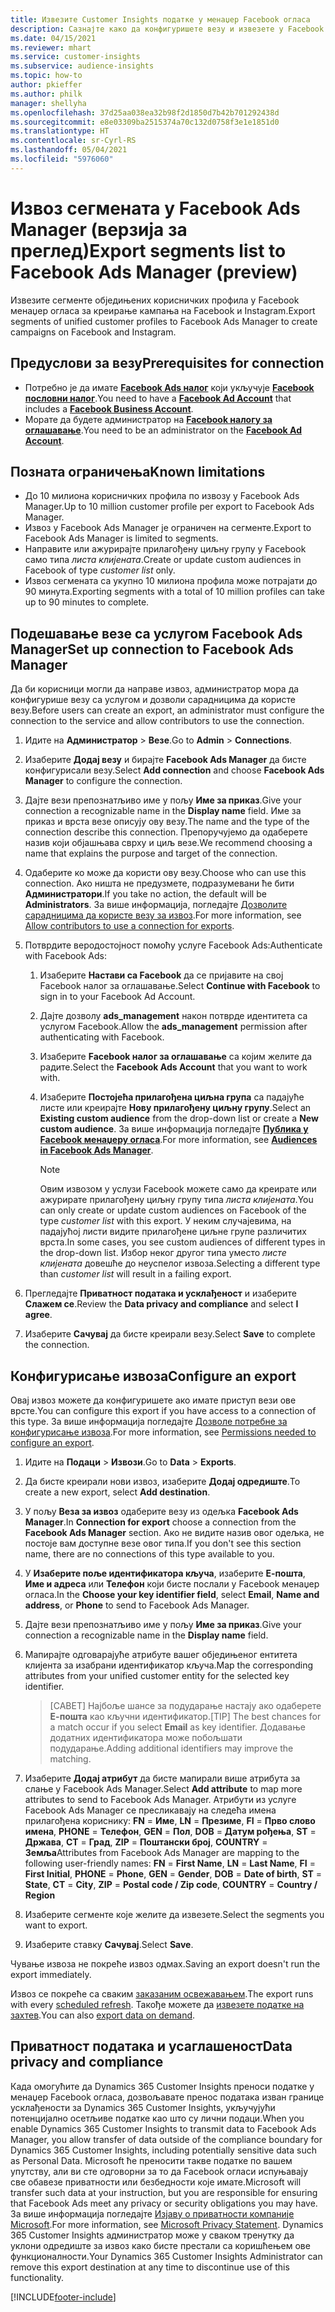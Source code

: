 ```yaml
---
title: Извезите Customer Insights податке у менаџер Facebook огласа
description: Сазнајте како да конфигуришете везу и извезете у Facebook Ads Manager.
ms.date: 04/15/2021
ms.reviewer: mhart
ms.service: customer-insights
ms.subservice: audience-insights
ms.topic: how-to
author: pkieffer
ms.author: philk
manager: shellyha
ms.openlocfilehash: 37d25aa038ea32b98f2d1850d7b42b701292438d
ms.sourcegitcommit: e8e03309ba2515374a70c132d0758f3e1e1851d0
ms.translationtype: HT
ms.contentlocale: sr-Cyrl-RS
ms.lasthandoff: 05/04/2021
ms.locfileid: "5976060"
---
```

# <a name="export-segments-list-to-facebook-ads-manager-preview"></a><span data-ttu-id="09cca-103">Извоз сегмената у Facebook Ads Manager (верзија за преглед)</span><span class="sxs-lookup"><span data-stu-id="09cca-103">Export segments list to Facebook Ads Manager (preview)</span></span>

<span data-ttu-id="09cca-104">Извезите сегменте обједињених корисничких профила у Facebook менаџер огласа за креирање кампања на Facebook и Instagram.</span><span class="sxs-lookup"><span data-stu-id="09cca-104">Export segments of unified customer profiles to Facebook Ads Manager to create campaigns on Facebook and Instagram.</span></span>

## <a name="prerequisites-for-connection"></a><span data-ttu-id="09cca-105">Предуслови за везу</span><span class="sxs-lookup"><span data-stu-id="09cca-105">Prerequisites for connection</span></span>

- <span data-ttu-id="09cca-106">Потребно је да имате [**Facebook Ads налог**](https://www.facebook.com/business/learn/lessons/step-by-step-ads-manager-account) који укључује [**Facebook пословни налог**](https://business.facebook.com/).</span><span class="sxs-lookup"><span data-stu-id="09cca-106">You need to have a [**Facebook Ad Account**](https://www.facebook.com/business/learn/lessons/step-by-step-ads-manager-account) that includes a [**Facebook Business Account**](https://business.facebook.com/).</span></span>
- <span data-ttu-id="09cca-107">Морате да будете администратор на [**Facebook налогу за оглашавање**](https://www.facebook.com/business/learn/lessons/step-by-step-ads-manager-account).</span><span class="sxs-lookup"><span data-stu-id="09cca-107">You need to be an administrator on the [**Facebook Ad Account**](https://www.facebook.com/business/learn/lessons/step-by-step-ads-manager-account).</span></span>

## <a name="known-limitations"></a><span data-ttu-id="09cca-108">Позната ограничења</span><span class="sxs-lookup"><span data-stu-id="09cca-108">Known limitations</span></span>

- <span data-ttu-id="09cca-109">До 10 милиона корисничких профила по извозу у Facebook Ads Manager.</span><span class="sxs-lookup"><span data-stu-id="09cca-109">Up to 10 million customer profile per export to Facebook Ads Manager.</span></span>
- <span data-ttu-id="09cca-110">Извоз у Facebook Ads Manager је ограничен на сегменте.</span><span class="sxs-lookup"><span data-stu-id="09cca-110">Export to Facebook Ads Manager is limited to segments.</span></span>
- <span data-ttu-id="09cca-111">Направите или ажурирајте прилагођену циљну групу у Facebook само типа *листа клијената*.</span><span class="sxs-lookup"><span data-stu-id="09cca-111">Create or update custom audiences in Facebook of type *customer list* only.</span></span>
- <span data-ttu-id="09cca-112">Извоз сегмената са укупно 10 милиона профила може потрајати до 90 минута.</span><span class="sxs-lookup"><span data-stu-id="09cca-112">Exporting segments with a total of 10 million profiles can take up to 90 minutes to complete.</span></span>

## <a name="set-up-connection-to-facebook-ads-manager"></a><span data-ttu-id="09cca-113">Подешавање везе са услугом Facebook Ads Manager</span><span class="sxs-lookup"><span data-stu-id="09cca-113">Set up connection to Facebook Ads Manager</span></span>

<span data-ttu-id="09cca-114">Да би корисници могли да направе извоз, администратор мора да конфигурише везу са услугом и дозволи сарадницима да користе везу.</span><span class="sxs-lookup"><span data-stu-id="09cca-114">Before users can create an export, an administrator must configure the connection to the service and allow contributors to use the connection.</span></span>

1. <span data-ttu-id="09cca-115">Идите на **Администратор** > **Везе**.</span><span class="sxs-lookup"><span data-stu-id="09cca-115">Go to **Admin** > **Connections**.</span></span>

1. <span data-ttu-id="09cca-116">Изаберите **Додај везу** и бирајте **Facebook Ads Manager** да бисте конфигурисали везу.</span><span class="sxs-lookup"><span data-stu-id="09cca-116">Select **Add connection** and choose **Facebook Ads Manager** to configure the connection.</span></span>

1. <span data-ttu-id="09cca-117">Дајте вези препознатљиво име у пољу **Име за приказ**.</span><span class="sxs-lookup"><span data-stu-id="09cca-117">Give your connection a recognizable name in the **Display name** field.</span></span> <span data-ttu-id="09cca-118">Име за приказ и врста везе описују ову везу.</span><span class="sxs-lookup"><span data-stu-id="09cca-118">The name and the type of the connection describe this connection.</span></span> <span data-ttu-id="09cca-119">Препоручујемо да одаберете назив који објашњава сврху и циљ везе.</span><span class="sxs-lookup"><span data-stu-id="09cca-119">We recommend choosing a name that explains the purpose and target of the connection.</span></span>

1. <span data-ttu-id="09cca-120">Одаберите ко може да користи ову везу.</span><span class="sxs-lookup"><span data-stu-id="09cca-120">Choose who can use this connection.</span></span> <span data-ttu-id="09cca-121">Ако ништа не предузмете, подразумевани ће бити **Администратори**.</span><span class="sxs-lookup"><span data-stu-id="09cca-121">If you take no action, the default will be **Administrators**.</span></span> <span data-ttu-id="09cca-122">За више информација, погледајте [Дозволите сарадницима да користе везу за извоз](connections.md#allow-contributors-to-use-a-connection-for-exports).</span><span class="sxs-lookup"><span data-stu-id="09cca-122">For more information, see [Allow contributors to use a connection for exports](connections.md#allow-contributors-to-use-a-connection-for-exports).</span></span>

1. <span data-ttu-id="09cca-123">Потврдите веродостојност помоћу услуге Facebook Ads:</span><span class="sxs-lookup"><span data-stu-id="09cca-123">Authenticate with Facebook Ads:</span></span> 

   1. <span data-ttu-id="09cca-124">Изаберите **Настави са Facebook** да се пријавите на свој Facebook налог за оглашавање.</span><span class="sxs-lookup"><span data-stu-id="09cca-124">Select **Continue with Facebook** to sign in to your Facebook Ad Account.</span></span>

   1. <span data-ttu-id="09cca-125">Дајте дозволу **ads_management** након потврде идентитета са услугом Facebook.</span><span class="sxs-lookup"><span data-stu-id="09cca-125">Allow the **ads_management** permission after authenticating with Facebook.</span></span>

   1. <span data-ttu-id="09cca-126">Изаберите **Facebook налог за оглашавање** са којим желите да радите.</span><span class="sxs-lookup"><span data-stu-id="09cca-126">Select the **Facebook Ads Account** that you want to work with.</span></span>

   1. <span data-ttu-id="09cca-127">Изаберите **Постојећа прилагођена циљна група** са падајуће листе или креирајте **Нову прилагођену циљну групу**.</span><span class="sxs-lookup"><span data-stu-id="09cca-127">Select an **Existing custom audience** from the drop-down list or create a **New custom audience**.</span></span> <span data-ttu-id="09cca-128">За више информација погледајте [**Публика у Facebook менаџеру огласа**](https://www.facebook.com/business/help/744354708981227?id=2469097953376494).</span><span class="sxs-lookup"><span data-stu-id="09cca-128">For more information, see [**Audiences in Facebook Ads Manager**](https://www.facebook.com/business/help/744354708981227?id=2469097953376494).</span></span>
      > [!NOTE]
      > <span data-ttu-id="09cca-129">Овим извозом у услузи Facebook можете само да креирате или ажурирате прилагођену циљну групу типа *листа клијената*.</span><span class="sxs-lookup"><span data-stu-id="09cca-129">You can only create or update custom audiences on Facebook of the type *customer list* with this export.</span></span> <span data-ttu-id="09cca-130">У неким случајевима, на падајућој листи видите прилагођене циљне групе различитих врста.</span><span class="sxs-lookup"><span data-stu-id="09cca-130">In some cases, you see custom audiences of different types in the drop-down list.</span></span> <span data-ttu-id="09cca-131">Избор неког другог типа уместо *листе клијената* довешће до неуспелог извоза.</span><span class="sxs-lookup"><span data-stu-id="09cca-131">Selecting a different type than *customer list* will result in a failing export.</span></span> 

1. <span data-ttu-id="09cca-132">Прегледајте **Приватност података и усклађеност** и изаберите **Слажем се**.</span><span class="sxs-lookup"><span data-stu-id="09cca-132">Review the **Data privacy and compliance** and select **I agree**.</span></span>

1. <span data-ttu-id="09cca-133">Изаберите **Сачувај** да бисте креирали везу.</span><span class="sxs-lookup"><span data-stu-id="09cca-133">Select **Save** to complete the connection.</span></span>

## <a name="configure-an-export"></a><span data-ttu-id="09cca-134">Конфигурисање извоза</span><span class="sxs-lookup"><span data-stu-id="09cca-134">Configure an export</span></span>

<span data-ttu-id="09cca-135">Овај извоз можете да конфигуришете ако имате приступ вези ове врсте.</span><span class="sxs-lookup"><span data-stu-id="09cca-135">You can configure this export if you have access to a connection of this type.</span></span> <span data-ttu-id="09cca-136">За више информација погледајте [Дозволе потребне за конфигурисање извоза](export-destinations.md#set-up-a-new-export).</span><span class="sxs-lookup"><span data-stu-id="09cca-136">For more information, see [Permissions needed to configure an export](export-destinations.md#set-up-a-new-export).</span></span>

1. <span data-ttu-id="09cca-137">Идите на **Подаци** > **Извози**.</span><span class="sxs-lookup"><span data-stu-id="09cca-137">Go to **Data** > **Exports**.</span></span>

1. <span data-ttu-id="09cca-138">Да бисте креирали нови извоз, изаберите **Додај одредиште**.</span><span class="sxs-lookup"><span data-stu-id="09cca-138">To create a new export, select **Add destination**.</span></span> 

1. <span data-ttu-id="09cca-139">У пољу **Веза за извоз** одаберите везу из одељка **Facebook Ads Manager**.</span><span class="sxs-lookup"><span data-stu-id="09cca-139">In **Connection for export** choose a connection from the **Facebook Ads Manager** section.</span></span> <span data-ttu-id="09cca-140">Ако не видите назив овог одељка, не постоје вам доступне везе овог типа.</span><span class="sxs-lookup"><span data-stu-id="09cca-140">If you don't see this section name, there are no connections of this type available to you.</span></span>

1. <span data-ttu-id="09cca-141">У **Изаберите поље идентификатора кључа**, изаберите **Е-пошта**, **Име и адреса** или **Телефон** који бисте послали у Facebook менаџер огласа.</span><span class="sxs-lookup"><span data-stu-id="09cca-141">In the **Choose your key identifier field**, select **Email**, **Name and address**, or **Phone** to send to Facebook Ads Manager.</span></span> 

1. <span data-ttu-id="09cca-142">Дајте вези препознатљиво име у пољу **Име за приказ**.</span><span class="sxs-lookup"><span data-stu-id="09cca-142">Give your connection a recognizable name in the **Display name** field.</span></span>

1. <span data-ttu-id="09cca-143">Мапирајте одговарајуће атрибуте вашег обједињеног ентитета клијента за изабрани идентификатор кључа.</span><span class="sxs-lookup"><span data-stu-id="09cca-143">Map the corresponding attributes from your unified customer entity for the selected key identifier.</span></span>
   > <span data-ttu-id="09cca-144">[САВЕТ] Најбоље шансе за подударање настају ако одаберете **Е-пошта** као кључни идентификатор.</span><span class="sxs-lookup"><span data-stu-id="09cca-144">[TIP] The best chances for a match occur if you select **Email** as key identifier.</span></span> <span data-ttu-id="09cca-145">Додавање додатних идентификатора може побољшати подударање.</span><span class="sxs-lookup"><span data-stu-id="09cca-145">Adding additional identifiers may improve the matching.</span></span>

1. <span data-ttu-id="09cca-146">Изаберите **Додај атрибут** да бисте мапирали више атрибута за слање у Facebook Ads Manager.</span><span class="sxs-lookup"><span data-stu-id="09cca-146">Select **Add attribute** to map more attributes to send to Facebook Ads Manager.</span></span> <span data-ttu-id="09cca-147">Атрибути из услуге Facebook Ads Manager се пресликавају на следећа имена прилагођена кориснику: **FN** = **Име**, **LN** = **Презиме**, **FI** = **Прво слово имена**, **PHONE** = **Телефон**, **GEN** = **Пол**, **DOB** = **Датум рођења**, **ST** = **Држава**, **CT** = **Град**, **ZIP** = **Поштански број**, **COUNTRY** = **Земља**</span><span class="sxs-lookup"><span data-stu-id="09cca-147">Attributes from Facebook Ads Manager are mapping to the following user-friendly names: **FN** = **First Name**, **LN** = **Last Name**, **FI** = **First Initial**, **PHONE** = **Phone**, **GEN** = **Gender**, **DOB** = **Date of birth**, **ST** = **State**, **CT** = **City**, **ZIP** = **Postal code / Zip code**, **COUNTRY** = **Country / Region**</span></span>

1. <span data-ttu-id="09cca-148">Изаберите сегменте које желите да извезете.</span><span class="sxs-lookup"><span data-stu-id="09cca-148">Select the segments you want to export.</span></span>

1. <span data-ttu-id="09cca-149">Изаберите ставку **Сачувај**.</span><span class="sxs-lookup"><span data-stu-id="09cca-149">Select **Save**.</span></span>

<span data-ttu-id="09cca-150">Чување извоза не покреће извоз одмах.</span><span class="sxs-lookup"><span data-stu-id="09cca-150">Saving an export doesn't run the export immediately.</span></span>

<span data-ttu-id="09cca-151">Извоз се покреће са сваким [заказаним освежавањем](system.md#schedule-tab).</span><span class="sxs-lookup"><span data-stu-id="09cca-151">The export runs with every [scheduled refresh](system.md#schedule-tab).</span></span> <span data-ttu-id="09cca-152">Такође можете да [извезете податке на захтев](export-destinations.md#run-exports-on-demand).</span><span class="sxs-lookup"><span data-stu-id="09cca-152">You can also [export data on demand](export-destinations.md#run-exports-on-demand).</span></span> 

## <a name="data-privacy-and-compliance"></a><span data-ttu-id="09cca-153">Приватност података и усаглашеност</span><span class="sxs-lookup"><span data-stu-id="09cca-153">Data privacy and compliance</span></span>

<span data-ttu-id="09cca-154">Када омогућите да Dynamics 365 Customer Insights преноси податке у менаџер Facebook огласа, дозвољавате пренос података изван границе усклађености за Dynamics 365 Customer Insights, укључујући потенцијално осетљиве податке као што су лични подаци.</span><span class="sxs-lookup"><span data-stu-id="09cca-154">When you enable Dynamics 365 Customer Insights to transmit data to Facebook Ads Manager, you allow transfer of data outside of the compliance boundary for Dynamics 365 Customer Insights, including potentially sensitive data such as Personal Data.</span></span> <span data-ttu-id="09cca-155">Microsoft ће преносити такве податке по вашем упутству, али ви сте одговорни за то да Facebook огласи испуњавају све обавезе приватности или безбедности које имате.</span><span class="sxs-lookup"><span data-stu-id="09cca-155">Microsoft will transfer such data at your instruction, but you are responsible for ensuring that Facebook Ads meet any privacy or security obligations you may have.</span></span> <span data-ttu-id="09cca-156">За више информација погледајте [Изјаву о приватности компаније Microsoft](https://go.microsoft.com/fwlink/?linkid=396732).</span><span class="sxs-lookup"><span data-stu-id="09cca-156">For more information, see [Microsoft Privacy Statement](https://go.microsoft.com/fwlink/?linkid=396732).</span></span>
<span data-ttu-id="09cca-157">Dynamics 365 Customer Insights администратор може у сваком тренутку да уклони одредиште за извоз како бисте престали са коришћењем ове функционалности.</span><span class="sxs-lookup"><span data-stu-id="09cca-157">Your Dynamics 365 Customer Insights Administrator can remove this export destination at any time to discontinue use of this functionality.</span></span>


[!INCLUDE[footer-include](../includes/footer-banner.md)]
